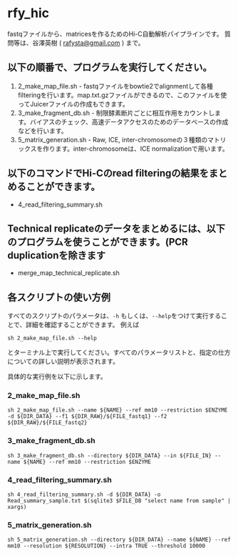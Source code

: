 # rfy_hic
fastqファイルから、matricesを作るためのHi-C自動解析パイプラインです。
質問等は、谷澤英樹 ( rafysta@gmail.com ) まで。

## 以下の順番で、プログラムを実行してください。
1. 2_make_map_file.sh - fastqファイルをbowtie2でalignmentして各種filteringを行います。map.txt.gzファイルができるので、このファイルを使ってJuicerファイルの作成もできます。
2. 3_make_fragment_db.sh - 制限酵素断片ごとに相互作用をカウントします。バイアスのチェック、高速データアクセスのためのデータベースの作成などを行います。
3. 5_matrix_generation.sh - Raw, ICE, inter-chromosomeの３種類のマトリックスを作ります。inter-chromosomeは、ICE normalizationで用います。

## 以下のコマンドでHi-Cのread filteringの結果をまとめることができます。
- 4_read_filtering_summary.sh

## Technical replicateのデータをまとめるには、以下のプログラムを使うことができます。(PCR duplicationを除きます
- merge_map_technical_replicate.sh


## 各スクリプトの使い方例
すべてのスクリプトのパラメータは、`-h` もしくは、`--help`をつけて実行することで、詳細を確認することができます。
例えば
```
sh 2_make_map_file.sh --help
```
とターミナル上で実行してください。すべてのパラメータリストと、指定の仕方についての詳しい説明が表示されます。


具体的な実行例を以下に示します。
### 2_make_map_file.sh
```
sh 2_make_map_file.sh --name ${NAME} --ref mm10 --restriction $ENZYME -d ${DIR_DATA} --f1 ${DIR_RAW}/${FILE_fastq1} --f2 ${DIR_RAW}/${FILE_fastq2}
```

### 3_make_fragment_db.sh
```
sh 3_make_fragment_db.sh --directory ${DIR_DATA} --in ${FILE_IN} --name ${NAME} --ref mm10 --restriction $ENZYME
```

### 4_read_filtering_summary.sh
```
sh 4_read_filtering_summary.sh -d ${DIR_DATA} -o Read_summary_sample.txt $(sqlite3 $FILE_DB "select name from sample" | xargs)
```

### 5_matrix_generation.sh
```
sh 5_matrix_generation.sh --directory ${DIR_DATA} --name ${NAME} --ref mm10 --resolution ${RESOLUTION} --intra TRUE --threshold 10000
```




